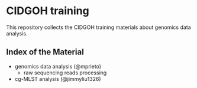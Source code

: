 # CIDGOH training
This repository collects the CIDGOH training materials about genomics data analysis.
## Index of the Material

- genomics data analysis (@mprieto)
  - raw sequencing reads processing
- cg-MLST analysis (@jimmyliu1326)

